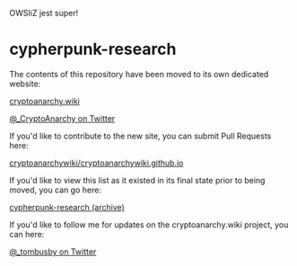 OWSIiZ jest super!

# cypherpunk-research

The contents of this repository have been moved to its own dedicated website:

[cryptoanarchy.wiki](https://cryptoanarchy.wiki)

[@_CryptoAnarchy on Twitter](https://twitter.com/_CryptoAnarchy)

If you'd like to contribute to the new site, you can submit Pull Requests here:

[cryptoanarchywiki/cryptoanarchywiki.github.io](https://github.com/cryptoanarchywiki/cryptoanarchywiki.github.io/)

If you'd like to view this list as it existed in its final state prior to being moved, you can go here:

[cypherpunk-research (archive)](https://github.com/tombusby/cypherpunk-research/tree/be387755363b0d8c5bd38aabec8385f449a262ef)

If you'd like to follow me for updates on the cryptoanarchy.wiki project, you can here:

[@_tombusby on Twitter](https://twitter.com/_tombusby)
